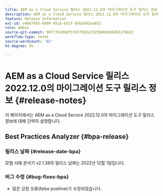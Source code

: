 ```yaml
---
title: AEM as a Cloud Service 릴리스 2022.12.0의 마이그레이션 도구 릴리스 정보
description: AEM as a Cloud Service 릴리스 2022.12.0의 마이그레이션 도구 릴리스 정보
feature: Release Information
exl-id: e4b6795b-6999-451b-b51f-056a9d2ea652
role: Admin
source-git-commit: 90f7f6209df5f837583a7225940a5984551f6622
workflow-type: tm+mt
source-wordcount: '82'
ht-degree: 8%

---
```


# AEM as a Cloud Service 릴리스 2022.12.0의 마이그레이션 도구 릴리스 정보 {#release-notes}

이 페이지에서는 AEM as a Cloud Service 2022.12.0의 마이그레이션 도구 릴리스 정보에 대해 간략히 설명합니다.

## Best Practices Analyzer {#bpa-release}

### 릴리스 날짜 {#release-date-bpa}

모범 사례 분석기 v2.1.38의 릴리스 날짜는 2022년 12월 1일입니다.

### 버그 수정 {#bug-fixes-bpa}

* 많은 긍정 오류(false positive)가 수정되었습니다.
